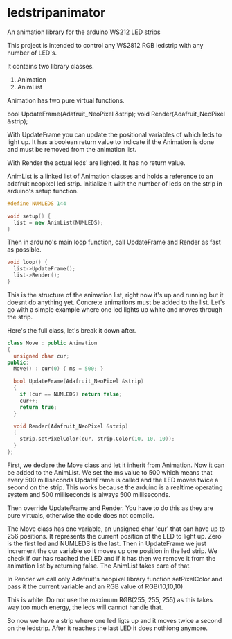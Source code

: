 # ledstripanimator
An animation library for the arduino WS212 LED strips

This project is intended to control any WS2812 RGB ledstrip with any number of LED's. 

It contains two library classes.

1. Animation
2. AnimList

Animation has two pure virtual functions.

bool UpdateFrame(Adafruit_NeoPixel &strip);
void Render(Adafruit_NeoPixel &strip);

With UpdateFrame you can update the positional variables of which leds to light up.
It has a boolean return value to indicate if the Animation is done and must be removed from the animation list.

With Render the actual leds' are lighted. It has no return value.

AnimList is a linked list of Animation classes and holds a reference to an adafruit neopixel led strip.
Initialize it with the number of leds on the strip in arduino's setup function.

```C++
#define NUMLEDS 144

void setup() {
  list = new AnimList(NUMLEDS);  
}
```

Then in arduino's main loop function, call UpdateFrame and Render as fast as possible.

```C++
void loop() {   
  list->UpdateFrame();
  list->Render();
}
```

This is the structure of the animation list, right now it's up and running but it doesnt do anything yet.
Concrete animations must be added to the list.
Let's go with a simple example where one led lights up white and moves through the strip.

Here's the full class, let's break it down after.

```C++
class Move : public Animation
{
  unsigned char cur;
public:
  Move() : cur(0) { ms = 500; }

  bool UpdateFrame(Adafruit_NeoPixel &strip)
  {    
    if (cur == NUMLEDS) return false;
    cur++;
    return true;                                                                                                                                                                                                                                                                                                                                                                                                                                                                                                                                                                                                                                                                                                                                                                                                                                                                                                                                                                                                                                                                                                                                                                                                                                                                                                                                                                                                                                                                                                                                                                                                                                                                                                                                                                                                                                                                                                                                                                                                                                                                                                                                                                                                                                                                                                                                                                                                                                                                                                                                                                                                                                                                                                                                                                                                                                                                                                                                                                                                                                                                                                                                                                                                                                                                                                                                                                                                                                                                                                                                                                                                                                                                                                                                                                                                                                                                                                                                                                                                                                                                                                                                                                                                                                                                                                                                                            
  }

  void Render(Adafruit_NeoPixel &strip)
  {
    strip.setPixelColor(cur, strip.Color(10, 10, 10));
  }
};
```

First, we declare the Move class and let it inherit from Animation. Now it can be added to the AnimList.
We set the ms value to 500 which means that every 500 milliseconds UpdateFrame is called and the LED moves twice a second on the strip. This works because the arduino is a realtime operating system and 500 milliseconds is always 500 milliseconds.

Then override UpdateFrame and Render. You have to do this as they are pure virtuals, otherwise the code does not compile.

The Move class has one variable, an unsigned char 'cur' that can have up to 256 positions.
It represents the current position of the LED to light up. Zero is the first led and NUMLEDS is the last.
Then in UpdateFrame we just increment the cur variable so it moves up one position in the led strip.
We check if cur has reached the LED and if it has then we remove it from the animation list by returning false.
The AnimList takes care of that.

In Render we call only Adafruit's neopixel library function setPixelColor and pass it the current variable and an RGB value of RGB(10,10,10)

This is white. Do not use the maximum RGB(255, 255, 255) as this takes way too much energy, the leds will cannot handle that.

So now we have a strip where one led ligts up and it moves twice a second on the ledstrip.
After it reaches the last LED it does nothiong anymore.
